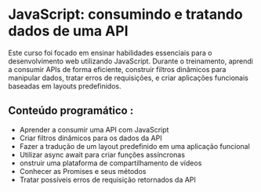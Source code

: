 # JavaScript: consumindo e tratando dados de uma API

Este curso foi focado em ensinar habilidades essenciais para o desenvolvimento web utilizando JavaScript. Durante o treinamento, aprendi a consumir APIs de forma eficiente, construir filtros dinâmicos para manipular dados, tratar erros de requisições, e criar aplicações funcionais baseadas em layouts predefinidos.

## Conteúdo programático : 

- Aprender a consumir uma API com JavaScript
- Criar filtros dinâmicos para os dados da API
- Fazer a tradução de um layout predefinido em uma aplicação funcional
- Utilizar async await para criar funções assíncronas
- onstruir uma plataforma de compartilhamento de vídeos
- Conhecer as Promises e seus métodos
- Tratar possíveis erros de requisição retornados da API